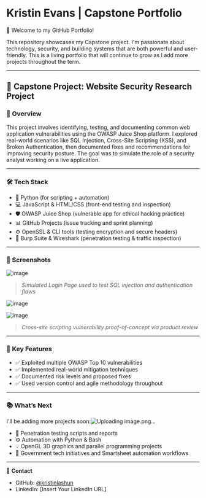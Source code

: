 # Kristin Evans | Capstone Portfolio

👋 Welcome to my GitHub Portfolio!

This repository showcases my Capstone project. I'm passionate about technology, security, and building systems that are both powerful and user-friendly. This is a living portfolio that will continue to grow as I add more projects throughout the term.

---

## 📌 Capstone Project: Website Security Research Project 

### 🚀 Overview
This project involves identifying, testing, and documenting common web application vulnerabilities using the OWASP Juice Shop platform. I explored real-world scenarios like SQL Injection, Cross-Site Scripting (XSS), and Broken Authentication, then documented fixes and recommendations for improving security posture. The goal was to simulate the role of a security analyst working on a live application.

---

### 🛠️ Tech Stack

- 🐍 Python (for scripting + automation)
- 💻 JavaScript & HTML/CSS (front-end testing and inspection)
- 🛡️ OWASP Juice Shop (vulnerable app for ethical hacking practice)
- 📊 GitHub Projects (issue tracking and sprint planning)
- ⚙️ OpenSSL & CLI tools (testing encryption and secure headers)
- 🧰 Burp Suite & Wireshark (penetration testing & traffic inspection)

---

### 📸 Screenshots

![image](https://github.com/user-attachments/assets/d985a71d-adee-4030-976f-8afec278b30e)

> *Simulated Login Page used to test SQL injection and authentication flaws*

![image](https://github.com/user-attachments/assets/c7f10d1a-a883-4c0c-8bfe-d01a260e28e6)

![image](https://github.com/user-attachments/assets/44233735-b7b9-482d-b5a2-6934a80b8f4b)

> *Cross-site scripting vulnerability proof-of-concept via product review*

---

### 📄 Key Features

- ✅ Exploited multiple OWASP Top 10 vulnerabilities
- ✅ Implemented real-world mitigation techniques
- ✅ Documented risk levels and proposed fixes
- ✅ Used version control and agile methodology throughout

---

### 📚 What’s Next

I'll be adding more projects soon:![Uploading image.png…]()

- 🔐 Penetration testing scripts and reports
- ⚙️ Automation with Python & Bash
- 💡 OpenGL 3D graphics and parallel programming projects
- 🎯 Government tech initiatives and Smartsheet automation workflows

---

🔗 **Contact**
- GitHub: [@kristinlashun](https://github.com/kristinlashun)
- LinkedIn: [Insert Your LinkedIn URL]

